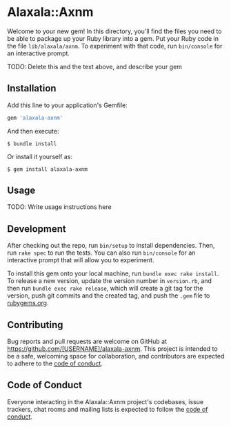 # Alaxala::Axnm

Welcome to your new gem! In this directory, you'll find the files you need to be able to package up your Ruby library into a gem. Put your Ruby code in the file `lib/alaxala/axnm`. To experiment with that code, run `bin/console` for an interactive prompt.

TODO: Delete this and the text above, and describe your gem

## Installation

Add this line to your application's Gemfile:

```ruby
gem 'alaxala-axnm'
```

And then execute:

    $ bundle install

Or install it yourself as:

    $ gem install alaxala-axnm

## Usage

TODO: Write usage instructions here

## Development

After checking out the repo, run `bin/setup` to install dependencies. Then, run `rake spec` to run the tests. You can also run `bin/console` for an interactive prompt that will allow you to experiment.

To install this gem onto your local machine, run `bundle exec rake install`. To release a new version, update the version number in `version.rb`, and then run `bundle exec rake release`, which will create a git tag for the version, push git commits and the created tag, and push the `.gem` file to [rubygems.org](https://rubygems.org).

## Contributing

Bug reports and pull requests are welcome on GitHub at https://github.com/[USERNAME]/alaxala-axnm. This project is intended to be a safe, welcoming space for collaboration, and contributors are expected to adhere to the [code of conduct](https://github.com/[USERNAME]/alaxala-axnm/blob/master/CODE_OF_CONDUCT.md).

## Code of Conduct

Everyone interacting in the Alaxala::Axnm project's codebases, issue trackers, chat rooms and mailing lists is expected to follow the [code of conduct](https://github.com/[USERNAME]/alaxala-axnm/blob/master/CODE_OF_CONDUCT.md).
